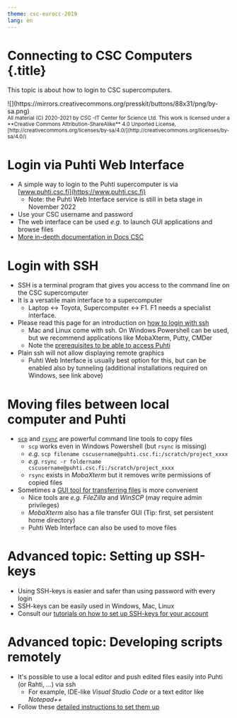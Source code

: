 ```yaml
---
theme: csc-eurocc-2019
lang: en
---
```


# Connecting to CSC Computers {.title}

This topic is about how to login to CSC supercomputers.

<div class="column">
![](https://mirrors.creativecommons.org/presskit/buttons/88x31/png/by-sa.png)
</div>
<div class="column">
<small>
All material (C) 2020-2021 by CSC -IT Center for Science Ltd.
This work is licensed under a **Creative Commons Attribution-ShareAlike** 4.0
Unported License, [http://creativecommons.org/licenses/by-sa/4.0/](http://creativecommons.org/licenses/by-sa/4.0/)
</small>
</div>

# Login via Puhti Web Interface

- A simple way to login to the Puhti supercomputer is via [www.puhti.csc.fi](https://www.puhti.csc.fi)
   - Note: the Puhti Web Interface service is still in beta stage in November 2022
- Use your CSC username and password
- The web interface can be used _e.g._ to launch GUI applications and browse files
- [More in-depth documentation in Docs CSC](https://docs.csc.fi/computing/webinterface/)

# Login with SSH

- SSH is a terminal program that gives you access to the command line on the CSC supercomputer
- It is a versatile main interface to a supercomputer
   - Laptop &harr; Toyota, Supercomputer &harr; F1. F1 needs a specialist interface.
- Please read this page for an introduction on [how to login with ssh](https://docs.csc.fi/computing/connecting/)
   - Mac and Linux come with ssh. On Windows Powershell can be used, but we recommend applications like MobaXterm, Putty, CMDer
   - Note the [prerequisites to be able to access Puhti](https://docs.csc.fi/support/faq/how-to-get-puhti-access/)
- Plain ssh will not allow displaying remote graphics
   - Puhti Web Interface is usually best option for this, but can be enabled also by tunneling (additional installations required on Windows, see link above)

# Moving files between local computer and Puhti

- [`scp`](https://docs.csc.fi/data/moving/scp/) and [`rsync`](https://docs.csc.fi/data/moving/rsync/) are powerful command line tools to copy files
   - `scp` works even in Windows Powershell (but `rsync` is missing)
   - _e.g._ `scp filename cscusername@puhti.csc.fi:/scratch/project_xxxx`
   - _e.g._ `rsync -r foldername cscusername@puhti.csc.fi:/scratch/project_xxxx`
   - `rsync` exists in _MobaXterm_ but it removes write permissions of copied files
- Sometimes a [GUI tool for transferring files](https://docs.csc.fi/data/moving/graphical_transfer/) is more convenient
   - Nice tools are _e.g._ _FileZilla_ and _WinSCP_ (may require admin privileges)
   - _MobaXterm_ also has a file transfer GUI (Tip: first, set persistent home directory)
   - Puhti Web Interface can also be used to move files

# Advanced topic: Setting up SSH-keys

- Using SSH-keys is easier and safer than using password with every login
- SSH-keys can be easily used in Windows, Mac, Linux
- Consult our [tutorials on how to set up SSH-keys for your account](https://docs.csc.fi/computing/connecting/#setting-up-ssh-keys)

# Advanced topic: Developing scripts remotely

- It's possible to use a local editor and push edited files easily into Puhti (or Rahti, ...) via ssh
   - For example, IDE-like _Visual Studio Code_ or a text editor like _Notepad++_
- Follow these [detailed instructions to set them up](https://docs.csc.fi/support/tutorials/remote-dev/)
